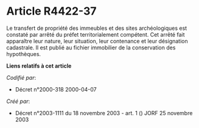 # Article R4422-37

Le transfert de propriété des immeubles et des sites archéologiques est constaté par arrêté du préfet territorialement
compétent. Cet arrêté fait apparaître leur nature, leur situation, leur contenance et leur désignation cadastrale. Il est
publié au fichier immobilier de la conservation des hypothèques.

**Liens relatifs à cet article**

_Codifié par_:

  - Décret n°2000-318 2000-04-07

_Créé par_:

  - Décret n°2003-1111 du 18 novembre 2003 - art. 1 () JORF 25 novembre 2003

